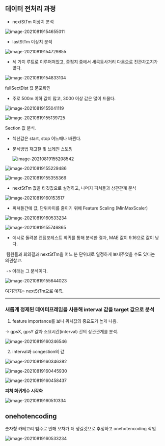 





## 데이터 전처리 과정





- nextStTm 이상치 분석



![image-20210819154655011](210819_전처리설명및과정_김하연.assets/image-20210819154655011.png)



- lastStTm 이상치 분석

![image-20210819154729855](210819_전처리설명및과정_김하연.assets/image-20210819154729855.png)







- 세 가지 루트로 이루어져있고, 종점지 중에서 세곡동사거리 다음으로 진관차고지가 많다.



![image-20210819154833104](210819_전처리설명및과정_김하연.assets/image-20210819154833104.png)



fullSectDist 값 분포확인

- 주로 500m 이하 값이 많고, 3000 이상 값은 많이 드물다.



![image-20210819155041119](210819_전처리설명및과정_김하연.assets/image-20210819155041119.png)







![image-20210819155139725](210819_전처리설명및과정_김하연.assets/image-20210819155139725.png)









Section 값 분석. 



- 섹션값은 start, stop 어느때나 바뀐다.

- 분석방법 재고찰 및 브레인 스토밍

  
  
  
  
  ![image-20210819155208542](210819_전처리설명및과정_김하연.assets/image-20210819155208542.png)
  

![image-20210819155229486](210819_전처리설명및과정_김하연.assets/image-20210819155229486.png)



![image-20210819155355366](210819_전처리설명및과정_김하연.assets/image-20210819155355366.png)









- nextStTm 값을 타깃값으로 설정하고,   나머지 피쳐들과 상관관계 분석



![image-20210819160153517](210819_전처리설명및과정_김하연.assets/image-20210819160153517.png)







- 피쳐들간에 값, 단위차이를 줄이기 위해 Feature Scaling (MinMaxScaler)



![image-20210819160533234](210819_전처리설명및과정_김하연.assets/image-20210819155555556.png)





![image-20210819155746865](210819_전처리설명및과정_김하연.assets/image-20210819155746865.png)







- 예시로 돌려본 랜덤포레스트 회귀를 통해 분석한 결과, MAE 값이  9.16으로 값이 낮다.



​    팀원들과 회의결과 nextStTm을 어느 분 단위대로 일정하게 보내주었을 수도 있다는 의견참고.

​    -> 아래는 그 분석이다.







![image-20210819155644023](210819_전처리설명및과정_김하연.assets/image-20210819155644023.png)







여기까지는 nextStTm으로 예측.





-------------------------------------------------------------------------





### 새롭게 정제된 데이터프레임을 사용해 interval 값을 target 값으로 분석







1. feature importance를 보니 위치값의 중요도가 높게 나옴.



->   gpsX, gpsY 값과 소요시간(interval) 간의 상관관계를 분석.





![image-20210819160246546](210819_전처리설명및과정_김하연.assets/image-20210819160246546.png)







2. interval과 congestion의 값

![image-20210819160346382](210819_전처리설명및과정_김하연.assets/image-20210819160346382.png)







![image-20210819160445930](210819_전처리설명및과정_김하연.assets/image-20210819160445930.png)







![image-20210819160458437](210819_전처리설명및과정_김하연.assets/image-20210819160458437.png)







**피처 회귀계수 시각화**



![image-20210819160510334](210819_전처리설명및과정_김하연.assets/image-20210819160510334.png)





## onehotencoding

숫자형 카테고리 범주로 인해 오차가 더 생길것으로 추정하고 onehotencoding 작업



![image-20210819160533234](210819_전처리설명및과정_김하연.assets/image-20210819160533234.png)

